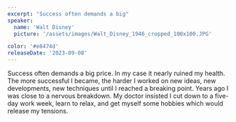 ```yaml
---
excerpt: "Success often demands a big"
speaker:
  name: 'Walt Disney'
  picture: '/assets/images/Walt_Disney_1946_cropped_100x100.JPG'

color: '#e8474d'
releaseDate: '2023-09-08'
---
```

Success often demands a big price. In my case it nearly ruined my health. The more successful I became, the harder I worked on new ideas, new developments, new techniques until I reached a breaking point. Years ago I was close to a nervous breakdown. My doctor insisted I cut down to a five-day work week, learn to relax, and get myself some hobbies which would release my tensions.
